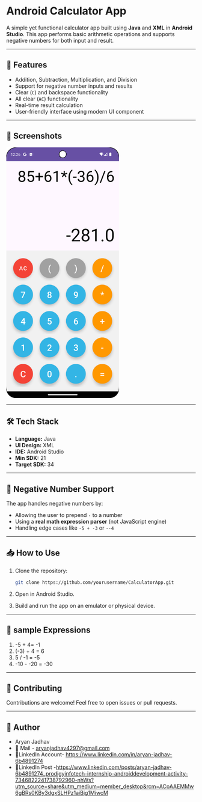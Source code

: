 ﻿# Android Calculator App

A simple yet functional calculator app built using **Java** and **XML** in **Android Studio**. This app performs basic arithmetic operations and supports negative numbers for both input and result.

---

## 🚀 Features

- Addition, Subtraction, Multiplication, and Division
- Support for negative number inputs and results
- Clear (`C`) and backspace functionality
- All clear (`AC`) functionality
- Real-time result calculation
- User-friendly interface using modern UI component

---

## 📱 Screenshots
<img src="screenshots/Screenshot_20250704_122639.png" alt="Light Theme" width="300"/>
 
---

## 🛠️ Tech Stack

- **Language:** Java
- **UI Design:** XML
- **IDE:** Android Studio
- **Min SDK:** 21
- **Target SDK:** 34

---

## 🧠 Negative Number Support

The app handles negative numbers by:

- Allowing the user to prepend `-` to a number
- Using a **real math expression parser** (not JavaScript engine)
- Handling edge cases like `-5 + -3` or `--4`

---

## 📥 How to Use

1. Clone the repository:
   ```bash
   git clone https://github.com/yourusername/CalculatorApp.git

2. Open in Android Studio.

3. Build and run the app on an emulator or physical device.

---

## 🧪 sample Expressions
1. -5 + 4= -1
2. (-3) + 4 = 6
3. 5 / -1 = -5
4. -10 - -20 = -30

---

## 🤝 Contributing
Contributions are welcome! Feel free to open issues or pull requests.

---
## 👤 Author
- Aryan Jadhav
- 📧 Mail -  aryanjadhav4297@gmail.com
- 🔗LinkedIn Account- https://www.linkedin.com/in/aryan-jadhav-6b4891274
- 🔗LinkedIn Post -https://www.linkedin.com/posts/aryan-jadhav-6b4891274_prodigyinfotech-internship-androiddevelopment-activity-7346822241738792960-nhWs?utm_source=share&utm_medium=member_desktop&rcm=ACoAAEMMw6gBRs0KBy3dgxSLHPz1aiBjg1MiwcM
